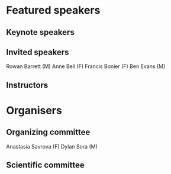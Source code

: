 # Featured speakers

## Keynote speakers


## Invited speakers
Rowan Barrett (M)
Anne Bell (F)
Francis Bonier (F)
Ben Evans (M)

## Instructors


# Organisers


## Organizing committee
Anastasia Savrova (F)
Dylan Sora (M)

## Scientific committee
